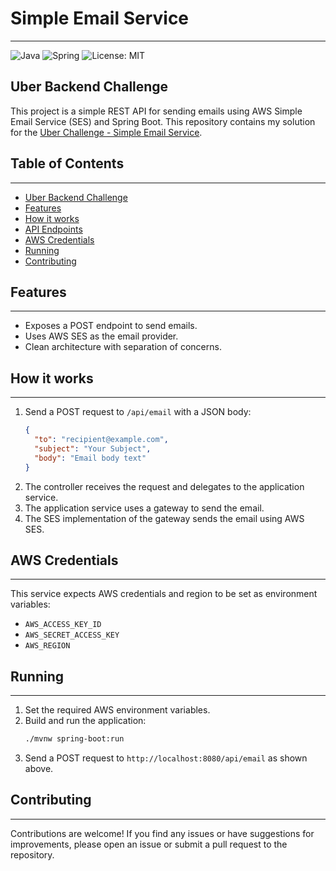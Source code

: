 # Simple Email Service
___

![Java](https://img.shields.io/badge/java-%23ED8B00.svg?style=for-the-badge&logo=openjdk&logoColor=white)
![Spring](https://img.shields.io/badge/spring-%236DB33F.svg?style=for-the-badge&logo=spring&logoColor=white)
![License: MIT](https://img.shields.io/badge/License-MIT-blue.svg?style=for-the-badge)

## Uber Backend Challenge

This project is a simple REST API for sending emails using AWS Simple Email Service (SES) and Spring Boot.
This repository contains my solution for the [Uber Challenge - Simple Email Service](https://github.com/uber-archive/coding-challenge-tools/blob/master/coding_challenge.md).


## Table of Contents
___
- [Uber Backend Challenge](#uber-backend-challenge)
- [Features](#features)
- [How it works](#how-it-works)
- [API Endpoints](#api-endpoints)
- [AWS Credentials](#aws-credentials)
- [Running](#running)
- [Contributing](#contributing)


## Features
___
- Exposes a POST endpoint to send emails.
- Uses AWS SES as the email provider.
- Clean architecture with separation of concerns.

## How it works
___
1. Send a POST request to `/api/email` with a JSON body:
    ```json
    {
      "to": "recipient@example.com",
      "subject": "Your Subject",
      "body": "Email body text"
    }
    ```
2. The controller receives the request and delegates to the application service.
3. The application service uses a gateway to send the email.
4. The SES implementation of the gateway sends the email using AWS SES.

## AWS Credentials
___
This service expects AWS credentials and region to be set as environment variables:

- `AWS_ACCESS_KEY_ID`
- `AWS_SECRET_ACCESS_KEY`
- `AWS_REGION`

## Running
___
1. Set the required AWS environment variables.
2. Build and run the application:
    ```sh
    ./mvnw spring-boot:run
    ```
3. Send a POST request to `http://localhost:8080/api/email` as shown above.

## Contributing
___
Contributions are welcome! If you find any issues or have suggestions for improvements, please open an issue or submit a pull request to the repository.